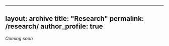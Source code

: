 
---
layout: archive
title: "Research"
permalink: /research/
author_profile: true
---


_Coming soon_
